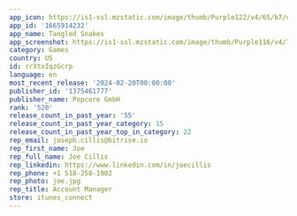 ```yaml
---
app_icon: https://is1-ssl.mzstatic.com/image/thumb/Purple122/v4/65/b7/cb/65b7cbf2-1f98-d3cf-f180-3791db11a685/AppIcon-1x_U007emarketing-0-7-0-85-220-0.png/1024x1024bb.png
app_id: '1665914232'
app_name: Tangled Snakes
app_screenshot: https://is1-ssl.mzstatic.com/image/thumb/Purple116/v4/7b/c1/df/7bc1dfa5-a289-4219-b0c1-ffba4ea99fc0/0d96c07a-b185-4c19-8318-990347c22e29_GK-iPhoneX-4.png/1242x2688bb.png
category: Games
country: US
id: rrXtxIqzGcrp
language: en
most_recent_release: '2024-02-20T00:00:00'
publisher_id: '1375461777'
publisher_name: Popcore GmbH
rank: '520'
release_count_in_past_year: '55'
release_count_in_past_year_category: 15
release_count_in_past_year_top_in_category: 22
rep_email: joseph.cillis@bitrise.io
rep_first_name: Joe
rep_full_name: Joe Cillis
rep_linkedin: https://www.linkedin.com/in/joecillis
rep_phone: +1 518-258-1902
rep_photo: joe.jpg
rep_title: Account Manager
store: itunes_connect
---
```

